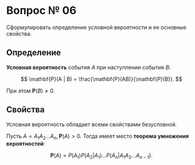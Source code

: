 # Вопрос № 06

Сформулировать определение условной вероятности и ее основные
свойства.

## Определение

**Условная вероятность** события $A$ при наступлении события $B$:

$$
\mathbf{P}(A | B) = \frac{\mathbf{P}(AB)}{\mathbf{P}(B)}.
$$

При этом $\mathbf{P}(B) \ne 0$.

## Свойства

Условная вероятность обладает всеми свойствами безусловной.

Пусть $A = A_1 A_2 ... A_n, \mathbf{P}(A) > 0$. Тогда имеет место
**теорема умножения вероятностей**:

$$
\mathbf{P}(A)
    = P(A_1) P(A_2 | A_1) ... P(A_n | A_1 A_2 ... A_{n - 1}).
$$

